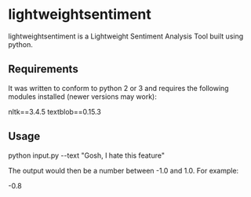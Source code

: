 # lightweightsentiment
lightweightsentiment is a Lightweight Sentiment Analysis Tool built using python. 

## Requirements
It was written to conform to python 2 or 3 and requires the following modules installed (newer versions may work):

nltk==3.4.5
textblob==0.15.3

## Usage

python input.py --text "Gosh, I hate this feature"

The output would then be a number between -1.0 and 1.0. For example:

-0.8
